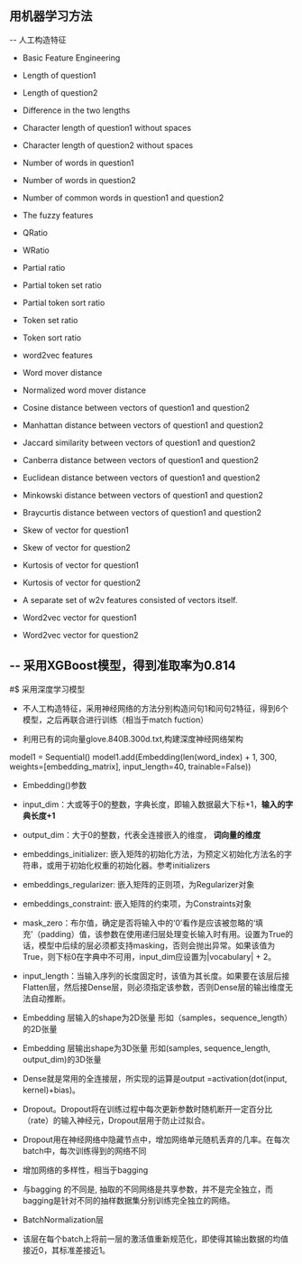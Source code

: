 ## 用机器学习方法 
-- 人工构造特征
* Basic Feature Engineering  

* Length of question1
* Length of question2
* Difference in the two lengths
* Character length of question1 without spaces
* Character length of question2 without spaces
* Number of words in question1
* Number of words in question2
* Number of common words in question1 and question2

* The fuzzy features  

* QRatio
* WRatio
* Partial ratio
* Partial token set ratio
* Partial token sort ratio
* Token set ratio
* Token sort ratio

* word2vec features  

* Word mover distance
* Normalized word mover distance
* Cosine distance between vectors of question1 and question2
* Manhattan distance between vectors of question1 and question2
* Jaccard similarity between vectors of question1 and question2
* Canberra distance between vectors of question1 and question2
* Euclidean distance between vectors of question1 and question2
* Minkowski distance between vectors of question1 and question2
* Braycurtis distance between vectors of question1 and question2
* Skew of vector for question1
* Skew of vector for question2
* Kurtosis of vector for question1
* Kurtosis of vector for question2

* A separate set of w2v features consisted of vectors itself.  

* Word2vec vector for question1
* Word2vec vector for question2

-- 采用XGBoost模型，得到准取率为0.814
--- 

#$ 采用深度学习模型

* 不人工构造特征，采用神经网络的方法分别构造问句1和问句2特征，得到6个模型，之后再联合进行训练（相当于match fuction）

* 利用已有的词向量glove.840B.300d.txt,构建深度神经网络架构
>>
model1 = Sequential()
model1.add(Embedding(len(word_index) + 1,
                     300,
                     weights=[embedding_matrix],
                     input_length=40,
                     trainable=False))
>>

* Embedding()参数

* input_dim：大或等于0的整数，字典长度，即输入数据最大下标+1，**输入的字典长度+1**
* output_dim：大于0的整数，代表全连接嵌入的维度， **词向量的维度**
* embeddings_initializer: 嵌入矩阵的初始化方法，为预定义初始化方法名的字符串，或用于初始化权重的初始化器。参考initializers 
* embeddings_regularizer: 嵌入矩阵的正则项，为Regularizer对象 
* embeddings_constraint: 嵌入矩阵的约束项，为Constraints对象 
* mask_zero：布尔值，确定是否将输入中的‘0’看作是应该被忽略的‘填充’（padding）值，该参数在使用递归层处理变长输入时有用。设置为True的话，模型中后续的层必须都支持masking，否则会抛出异常。如果该值为True，则下标0在字典中不可用，input_dim应设置为|vocabulary| + 2。 
* input_length：当输入序列的长度固定时，该值为其长度。如果要在该层后接Flatten层，然后接Dense层，则必须指定该参数，否则Dense层的输出维度无法自动推断。

* Embedding 层输入的shape为2D张量  形如（samples，sequence_length）的2D张量 

* Embedding 层输出shape为3D张量 形如(samples, sequence_length, output_dim)的3D张量


* Dense就是常用的全连接层，所实现的运算是output =activation(dot(input, kernel)+bias)。

* Dropout。Dropout将在训练过程中每次更新参数时随机断开一定百分比（rate）的输入神经元，Dropout层用于防止过拟合。
* Dropout用在神经网络中隐藏节点中，增加网络单元随机丢弃的几率。在每次batch中，每次训练得到的网络不同
* 增加网络的多样性，相当于bagging
* 与bagging 的不同是, 抽取的不同网络是共享参数，并不是完全独立，而bagging是针对不同的抽样数据集分别训练完全独立的网络。



* BatchNormalization层
* 该层在每个batch上将前一层的激活值重新规范化，即使得其输出数据的均值接近0，其标准差接近1。
